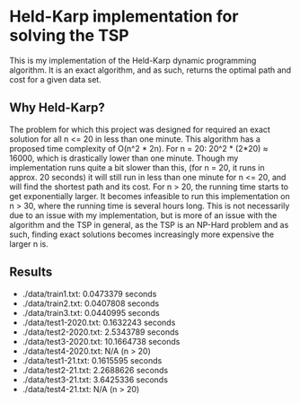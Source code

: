 # Held-Karp implementation for solving the TSP

This is my implementation of the Held-Karp dynamic programming algorithm. It is an exact algorithm, and as such, returns the optimal path and cost for a given data set.

## Why Held-Karp?
The problem for which this project was designed for required an exact solution for all n <= 20 in less than one minute.
This algorithm has a proposed time complexity of O(n^2 * 2n). For n = 20:   20^2 * (2*20) ≈ 16000, which is drastically lower than one minute. Though my implementation runs quite a bit slower than this, (for n = 20, it runs in approx. 20 seconds) it will still run in less than one minute for n <= 20, and will find the shortest path and its cost. 
For n > 20,  the running time starts to get exponentially larger. It becomes infeasible to run this implementation on n > 30, where the running time is several hours long. This is not necessarily due to an issue with my implementation, but is more of an issue with the algorithm and the TSP in general, as the TSP is an NP-Hard problem and as such, finding exact solutions becomes increasingly more expensive the larger n is.

## Results
- ./data/train1.txt: 0.0473379 seconds
- ./data/train2.txt: 0.0407808 seconds
- ./data/train3.txt: 0.0440995 seconds
- ./data/test1-2020.txt: 0.1632243 seconds
- ./data/test2-2020.txt: 2.5343789 seconds
- ./data/test3-2020.txt: 10.1664738 seconds
- ./data/test4-2020.txt: N/A (n > 20)
- ./data/test1-21.txt: 0.1615595 seconds
- ./data/test2-21.txt: 2.2688626 seconds
- ./data/test3-21.txt: 3.6425336 seconds
- ./data/test4-21.txt: N/A (n > 20)

